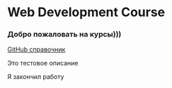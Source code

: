 # Web Development Course


### Добро пожаловать на курсы)))


[GitHub справочник](/references/github.md)

Это тестовое описание


Я закончил работу
